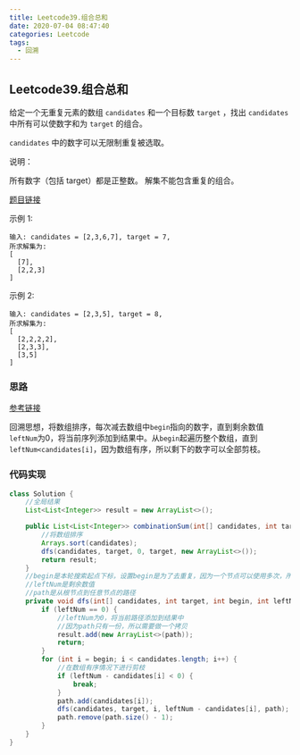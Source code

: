 ```yaml
---
title: Leetcode39.组合总和
date: 2020-07-04 08:47:40
categories: Leetcode
tags:
  - 回溯
---
```


## Leetcode39.组合总和

给定一个无重复元素的数组 `candidates` 和一个目标数 `target` ，找出 `candidates` 中所有可以使数字和为 `target` 的组合。

`candidates` 中的数字可以无限制重复被选取。

说明：

所有数字（包括 target）都是正整数。
解集不能包含重复的组合。 

[题目链接](https://leetcode-cn.com/problems/combination-sum)

<!--more-->

示例 1:

```
输入: candidates = [2,3,6,7], target = 7,
所求解集为:
[
  [7],
  [2,2,3]
]
```



示例 2:

```
输入: candidates = [2,3,5], target = 8,
所求解集为:
[
  [2,2,2,2],
  [2,3,3],
  [3,5]
]
```



### 思路

[参考链接](https://leetcode-cn.com/problems/combination-sum/solution/hui-su-suan-fa-jian-zhi-python-dai-ma-java-dai-m-2/)

回溯思想，将数组排序，每次减去数组中`begin`指向的数字，直到剩余数值`leftNum`为0，将当前序列添加到结果中。从`begin`起遍历整个数组，直到`leftNum<candidates[i]`，因为数组有序，所以剩下的数字可以全部剪枝。



### 代码实现

```java
class Solution {
    //全局结果
    List<List<Integer>> result = new ArrayList<>();

    public List<List<Integer>> combinationSum(int[] candidates, int target) {
        //将数组排序
        Arrays.sort(candidates);
        dfs(candidates, target, 0, target, new ArrayList<>());
        return result;
    }
    //begin是本轮搜索起点下标，设置begin是为了去重复，因为一个节点可以使用多次，所以下轮搜索从当前起点开始
    //leftNum是剩余数值
    //path是从根节点到任意节点的路径
    private void dfs(int[] candidates, int target, int begin, int leftNum, ArrayList<Integer> path) {
        if (leftNum == 0) {
            //leftNum为0，将当前路径添加到结果中
            //因为path只有一份，所以需要做一个拷贝
            result.add(new ArrayList<>(path));
            return;
        }
        for (int i = begin; i < candidates.length; i++) {
            //在数组有序情况下进行剪枝
            if (leftNum - candidates[i] < 0) {
                break;
            }
            path.add(candidates[i]);
            dfs(candidates, target, i, leftNum - candidates[i], path);
            path.remove(path.size() - 1);
        }
    }
}
```



